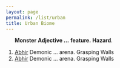 ```yaml
---
layout: page
permalink: /list/urban
title: Urban Biome
---
```


&nbsp; &nbsp; &nbsp; <span class="a">**Monster**</span> <span class="b">**Adjective ...**</span> <span class="c">**feature.**</span>  <span class="d">**Hazard**</span>.

1. <span class="a">[Abhir](/monsters/abhir)</span> <span class="b">Demonic ...</span>  <span class="c">arena.</span> <span class="d">Grasping Walls</span>
1. <span class="a">[Abhir](/monsters/abhir)</span> <span class="b">Demonic ...</span>  <span class="c">arena.</span> <span class="d">Grasping Walls</span>
